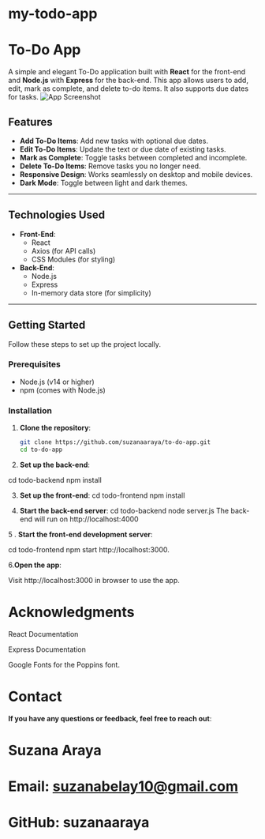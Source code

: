 # my-todo-app

# To-Do App

A simple and elegant To-Do application built with **React** for the front-end and **Node.js** with **Express** for the back-end. This app allows users to add, edit, mark as complete, and delete to-do items. It also supports due dates for tasks.
![App Screenshot](./todo.png)




## Features

- **Add To-Do Items**: Add new tasks with optional due dates.
- **Edit To-Do Items**: Update the text or due date of existing tasks.
- **Mark as Complete**: Toggle tasks between completed and incomplete.
- **Delete To-Do Items**: Remove tasks you no longer need.
- **Responsive Design**: Works seamlessly on desktop and mobile devices.
- **Dark Mode**: Toggle between light and dark themes.

---

## Technologies Used

- **Front-End**:
  - React
  - Axios (for API calls)
  - CSS Modules (for styling)
- **Back-End**:
  - Node.js
  - Express
  - In-memory data store (for simplicity)

---

## Getting Started

Follow these steps to set up the project locally.

### Prerequisites

- Node.js (v14 or higher)
- npm (comes with Node.js)

### Installation

1. **Clone the repository**:
   ```bash
   git clone https://github.com/suzanaaraya/to-do-app.git
   cd to-do-app

2. **Set up the back-end**:  

cd todo-backend
npm install

3. **Set up the front-end**:
cd todo-frontend
npm install

4. **Start the back-end server**:
cd todo-backend
node server.js
The back-end will run on http://localhost:4000

5 . **Start the front-end development server**:

cd todo-frontend
npm start
http://localhost:3000.

6.**Open the app**:

Visit http://localhost:3000 in  browser to use the app.

# Acknowledgments

React Documentation

Express Documentation

Google Fonts for the Poppins font.

# Contact
**If you have any questions or feedback, feel free to reach out**:

# Suzana Araya
# Email: suzanabelay10@gmail.com
# GitHub: suzanaaraya